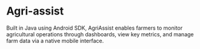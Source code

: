 # Agri-assist
Built in Java using Android SDK, AgriAssist enables farmers to monitor agricultural operations through dashboards, view key metrics, and manage farm data via a native mobile interface.
